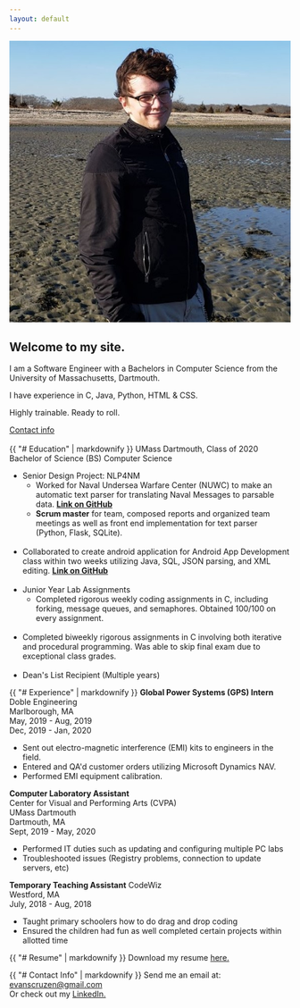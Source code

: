 ```yaml
---
layout: default
---
```


<link rel="apple-touch-icon" sizes="180x180" href="/favicon/apple-touch-icon.png">
<link rel="icon" type="image/png" sizes="32x32" href="/favicon/favicon-32x32.png">
<link rel="icon" type="image/png" sizes="16x16" href="/favicon/favicon-16x16.png">
<link rel="manifest" href="/site.webmanifest">
<link rel="mask-icon" href="/favicon/safari-pinned-tab.svg" color="#009cc9">
<meta name="msapplication-TileColor" content="#da532c">
<meta name="theme-color" content="#ffffff">

<div class="container">
    <img class="container__image" src="assets/me.jpg"/>
    <div class="container__text">
        <h2>Welcome to my site.</h2>
        <p>I am a Software Engineer with a Bachelors in Computer Science from the University of Massachusetts, Dartmouth.</p>
        <p>I have experience in C, Java, Python, HTML &amp; CSS.</p>
        <p>Highly trainable. Ready to roll.</p>
        <a href="#contact">Contact info</a>
    </div>
    <br />
</div>
<div style="clear:both" markdown="1">
{{ "# Education" | markdownify }}
UMass Dartmouth, Class of 2020  
Bachelor of Science (BS)  
Computer Science  
  
* Senior Design Project: NLP4NM  
  * Worked for Naval Undersea Warfare Center (NUWC) to make an automatic text parser for translating Naval Messages to parsable data. [**Link on GitHub**](https://github.com/Wamadahama/NLP4NM/)  
  * **Scrum master** for team, composed reports and organized team meetings as well as front end implementation for text parser (Python, Flask, SQLite).  <br/><br/>
* Collaborated to create android application for Android App Development class within two weeks utilizing Java, SQL, JSON parsing, and XML editing. [**Link on GitHub**](https://github.com/tehvedo/fehunitbuilder)<br/><br/>
* Junior Year Lab Assignments
  * Completed rigorous weekly coding assignments in C, including forking, message queues, and semaphores. Obtained 100/100 on every assignment.  <br/><br/>
* Completed biweekly rigorous assignments in C involving both iterative and procedural programming. Was able to skip final exam due to exceptional class grades.  <br/><br/>
* Dean's List Recipient (Multiple years)

{{ "# Experience" | markdownify }}
**Global Power Systems (GPS) Intern**  
Doble Engineering  
Marlborough, MA  
May, 2019 - Aug, 2019  
Dec, 2019 - Jan, 2020  
* Sent out electro-magnetic interference (EMI) kits to engineers in the field.  
* Entered and QA'd customer orders utilizing Microsoft Dynamics NAV.  
* Performed EMI equipment calibration.

**Computer Laboratory Assistant**  
Center for Visual and Performing Arts (CVPA)  
UMass Dartmouth  
Dartmouth, MA  
Sept, 2019 - May, 2020  
* Performed IT duties such as updating and configuring multiple PC labs  
* Troubleshooted issues (Registry problems, connection to update servers, etc)  

**Temporary Teaching Assistant**
CodeWiz  
Westford, MA  
July, 2018 - Aug, 2018  
* Taught primary schoolers how to do drag and drop coding  
* Ensured the children had fun as well completed certain projects within allotted time  

{{ "# Resume" | markdownify }}
Download my resume [here.](/assets/Evan_Cruzen_Resume.pdf)

{{ "# Contact Info" | markdownify }}
Send me an email at: [evanscruzen@gmail.com](mailto:evanscruzen@gmail.com)  
Or check out my [LinkedIn.](https://www.linkedin.com/in/evan-cruzen-486b63128)
</div><div><div id='contact'></div>